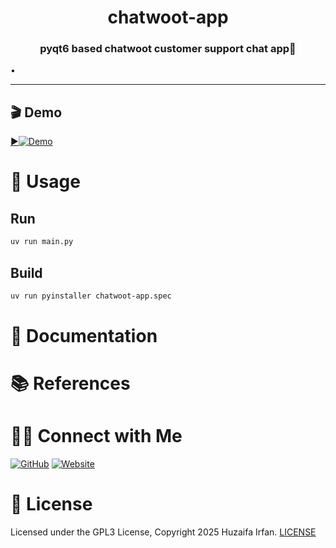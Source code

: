 <div align="center">
  <h1>chatwoot-app</h1>
  <p><h3 align="center">pyqt6 based chatwoot customer support chat app🚀</h3></p>
</div>


•
<hr>


## 🎬 Demo

[▶️![Demo](https://img.youtube.com/vi/CqkMdoA06KU/maxresdefault.jpg)](https://www.youtube.com/watch?v=CqkMdoA06KU)


# 🚀 Usage

## Run

```sh
uv run main.py
```

## Build

```sh
uv run pyinstaller chatwoot-app.spec
```


# 📝 Documentation

# 📚 References


# 🤝🏻 Connect with Me

[![GitHub](https://img.shields.io/badge/Github-%23222.svg?style=for-the-badge&logo=github&logoColor=white)](https://github.com/HuzaifaIrfan/)
[![Website](https://img.shields.io/badge/Website-%23222.svg?style=for-the-badge&logo=google-chrome&logoColor==%234285F4)](https://www.huzaifairfan.com)

# 📜 License

Licensed under the GPL3 License, Copyright 2025 Huzaifa Irfan. [LICENSE](LICENSE)
